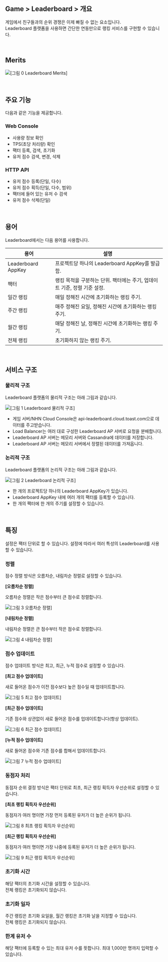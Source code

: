 ## Game > Leaderboard > 개요

게임에서 친구들과의 순위 경쟁은 이제 빠질 수 없는 요소입니다.<br>
Leaderboard 플랫폼을 사용하면 간단한 연동만으로 랭킹 서비스를 구현할 수 있습니다.

<br>

## Merits

![[그림 0 Leaderboard Merits]](http://static.toastoven.net/prod_leaderboardv2/newMerits_kr_202203.png)

<br>

## 주요 기능

다음과 같은 기능을 제공합니다.

### Web Console

- 사용량 정보 확인
- TPS(초당 처리량) 확인
- 팩터 등록, 검색, 초기화
- 유저 점수 검색, 변경, 삭제

### HTTP API

- 유저 점수 등록(단일, 다수)
- 유저 점수 획득(단일, 다수, 범위)
- 팩터에 들어 있는 유저 수 검색
- 유저 점수 삭제(단일)

<br>

## 용어

Leaderboard에서는 다음 용어를 사용합니다.

| 용어 | 설명 |
| --- | --- |
| Leaderboard AppKey |	프로젝트당 하나의 Leaderboard AppKey를 발급함. |
| 팩터 |	랭킹 목적을 구분하는 단위. 팩터에는 주기, 업데이트 기준, 정렬 기준 설정. |
| 일간 랭킹 | 매일 정해진 시간에 초기화하는 랭킹 주기. |
| 주간 랭킹 | 매주 정해진 요일, 정해진 시간에 초기화하는 랭킹 주기. |
| 월간 랭킹 | 매달 정해진 날, 정해진 시간에 초기화하는 랭킹 주기. |
| 전체 랭킹 | 초기화하지 않는 랭킹 주기. |

<br>

## 서비스 구조

### 물리적 구조

Leaderboard 플랫폼의 물리적 구조는 아래 그림과 같습니다.

![[그림 1 Leaderboard 물리적 구조]](http://static.toastoven.net/prod_leaderboardv2/overview_1.png)

- 게임 서버/NHN Cloud Console은 api-leaderboard.cloud.toast.com으로 데이터를 주고받습니다.
- Load Balancer는 여러 대로 구성한 Leaderboard AP 서버로 요청을 분배합니다.
- Leaderboard AP 서버는 메모리 서버와 Cassandra에 데이터를 저장합니다.
- Leaderboard AP 서버는 메모리 서버에서 정렬된 데이터를 가져옵니다.

### 논리적 구조

Leaderboard 플랫폼의 논리적 구조는 아래 그림과 같습니다.

![[그림 2 Leaderboard 논리적 구조]](http://static.toastoven.net/prod_leaderboardv2/overview_2.png)

- 한 개의 프로젝트당 하나의 Leaderboard AppKey가 있습니다.
- Leaderboard AppKey 내에 여러 개의 팩터를 등록할 수 있습니다.
- 한 개의 팩터에 한 개의 주기를 설정할 수 있습니다.

<br>

## 특징

설정은 팩터 단위로 할 수 있습니다. 설정에 따라서 여러 특성의 Leaderboard를 사용할 수 있습니다.

###  정렬

점수 정렬 방식은 오름차순, 내림차순 정렬로 설정할 수 있습니다.

**[오름차순 정렬]**

오름차순 정렬은 작은 점수부터 큰 점수로 정렬합니다.

![[그림 3 오름차순 정렬]](http://static.toastoven.net/prod_leaderboardv2/overview_3.png)

**[내림차순 정렬]**

내림차순 정렬은 큰 점수부터 작은 점수로 정렬합니다.

![[그림 4 내림차순 정렬]](http://static.toastoven.net/prod_leaderboardv2/overview_4.png)

### 점수 업데이트

점수 업데이트 방식은 최고, 최근, 누적 점수로 설정할 수 있습니다.

**[최고 점수 업데이트]**

새로 들어온 점수가 이전 점수보다 높은 점수일 때 업데이트합니다.

![[그림 5 최고 점수 업데이트]](http://static.toastoven.net/prod_leaderboardv2/overview_5.png)

**[최근 점수 업데이트]**

기존 점수와 상관없이 새로 들어온 점수를 업데이트합니다(항상 업데이트).

![[그림 6 최근 점수 업데이트]](http://static.toastoven.net/prod_leaderboardv2/overview_6.png)

**[누적 점수 업데이트]**

새로 들어온 점수와 기존 점수를 합해서 업데이트합니다.

![[그림 7 누적 점수 업데이트]](http://static.toastoven.net/prod_leaderboardv2/overview_7.png)

### 동점자 처리

동점자 순위 결정 방식은 팩터 단위로 최초, 최근 랭킹 획득자 우선순위로 설정할 수 있습니다.

**[최초 랭킹 획득자 우선순위]**

동점자가 여러 명이면 가장 먼저 등록된 유저가 더 높은 순위가 됩니다.

![[그림 8 최초 랭킹 획득자 우선순위]](http://static.toastoven.net/prod_leaderboardv2/overview_8.png)

**[최근 랭킹 획득자 우선순위]**

동점자가 여러 명이면 가장 나중에 등록된 유저가 더 높은 순위가 됩니다.

![[그림 9 최근 랭킹 획득자 우선순위]](http://static.toastoven.net/prod_leaderboardv2/overview_9.png)

### 초기화 시간

해당 팩터의 초기화 시간을 설정할 수 있습니다.<br>
전체 랭킹은 초기화되지 않습니다.

### 초기화 일자

주간 랭킹은 초기화 요일을, 월간 랭킹은 초기화 날을 지정할 수 있습니다.<br>
전체 랭킹은 초기화되지 않습니다.

### 한계 유저 수

해당 팩터에 등록할 수 있는 최대 유저 수를 뜻합니다. 최대 1,000만 명까지 입력할 수 있습니다.